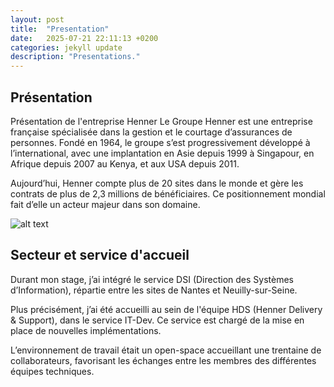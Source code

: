 ```yaml
---
layout: post
title:  "Presentation"
date:   2025-07-21 22:11:13 +0200
categories: jekyll update
description: "Presentations."
---
```

## Présentation

Présentation de l'entreprise Henner
Le Groupe Henner est une entreprise française spécialisée dans la gestion et le courtage d’assurances de personnes. Fondé en 1964, le groupe s’est progressivement développé à l’international, avec une implantation en Asie depuis 1999 à Singapour, en Afrique depuis 2007 au Kenya, et aux USA depuis 2011.

Aujourd’hui, Henner compte plus de 20 sites dans le monde et gère les contrats de plus de 2,3 millions de bénéficiaires. Ce positionnement mondial fait d’elle un acteur majeur dans son domaine.

![alt text][implantations]
## Secteur et service d'accueil

Durant mon stage, j’ai intégré le service DSI (Direction des Systèmes d’Information), répartie entre les sites de Nantes et Neuilly-sur-Seine.

Plus précisément, j’ai été accueilli au sein de l'équipe HDS (Henner Delivery & Support), dans le service IT-Dev. Ce service est chargé de la mise en place de nouvelles implémentations.

L’environnement de travail était un open-space accueillant une trentaine de collaborateurs, favorisant les échanges entre les membres des différentes équipes techniques.



[implantations]: /Blog/assets/images/Implantations.png